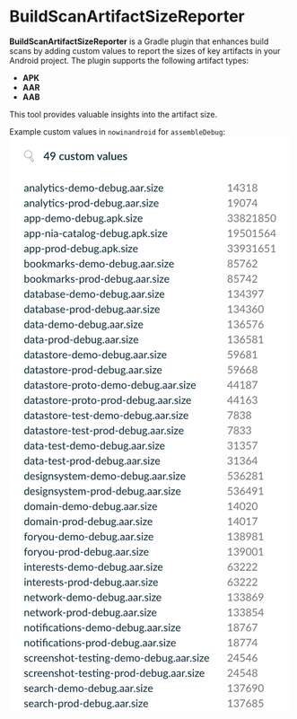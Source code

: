 # BuildScanArtifactSizeReporter

**BuildScanArtifactSizeReporter** is a Gradle plugin that enhances build scans by adding custom values to report the sizes of key artifacts in your Android project. The plugin supports the following artifact types:

- **APK**
- **AAR**
- **AAB**

This tool provides valuable insights into the artifact size.

Example custom values in `nowinandroid` for `assembleDebug`:
![Custom Values](resources/customvalues.png)

